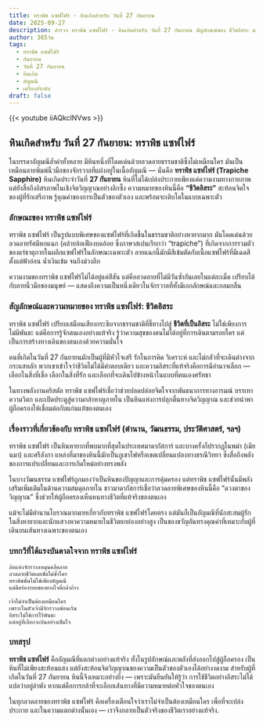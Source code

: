 ```yaml
---
title: ทราพิช แซฟไฟร์ - หินเกิดสำหรับ วันที่ 27 กันยายน
date: 2025-09-27
description: สำรวจ ทราพิช แซฟไฟร์ - หินเกิดสำหรับ วันที่ 27 กันยายน สัญลักษณ์ของ ชีวิตอิสระ มาเรียนรู้ความหมายลึกซึ้งของหินพิเศษนี้
author: 365วัน
tags:
  - ทราพิช แซฟไฟร์
  - กันยายน
  - วันที่ 27 กันยายน
  - หินเกิด
  - อัญมณี
  - เครื่องประดับ
draft: false
---
```


{{< youtube iiAQkclNVws >}}

## หินเกิดสำหรับ วันที่ 27 กันยายน: ทราพิช แซฟไฟร์

ในบรรดาอัญมณีล้ำค่าทั้งหลาย มีหินหนึ่งที่โดดเด่นด้วยลวดลายธรรมชาติซึ่งไม่เหมือนใคร มันเป็นเหมือนลายพิมพ์นิ้วมือของจักรวาลที่แฝงอยู่ในเนื้ออัญมณี — นั่นคือ **ทราพิช แซฟไฟร์ (Trapiche Sapphire)** หินเกิดประจำวันที่ **27 กันยายน** หินที่ไม่ได้เปล่งประกายเพียงแค่ความงามทางกายภาพ แต่ยังสื่อถึงอิสรภาพในเชิงจิตวิญญาณอย่างลึกซึ้ง ความหมายของหินนี้คือ **“ชีวิตอิสระ”** สะท้อนจิตใจของผู้ที่รักเสรีภาพ รู้คุณค่าของการเป็นตัวของตัวเอง และพร้อมจะเติบโตในแบบเฉพาะตัว

### ลักษณะของ ทราพิช แซฟไฟร์

ทราพิช แซฟไฟร์ เป็นรูปแบบพิเศษของแซฟไฟร์ที่เกิดขึ้นในธรรมชาติอย่างหายากมาก มันโดดเด่นด้วยลวดลายรัศมีหกแฉก (คล้ายล้อเฟืองบดอ้อย ซึ่งภาษาสเปนเรียกว่า “trapiche”) ที่เกิดจากการรวมตัวของแร่ธาตุภายในผลึกแซฟไฟร์ในลักษณะเฉพาะตัว ลายแฉกนี้มักมีสีเข้มตัดกับเนื้อแซฟไฟร์ที่มีเฉดสีตั้งแต่ฟ้าอ่อน น้ำเงินเข้ม จนถึงม่วงลึก

ความงามของทราพิช แซฟไฟร์ไม่ได้อยู่แค่สีสัน แต่คือลวดลายที่ไม่มีวันซ้ำกันเลยในแต่ละเม็ด เปรียบได้กับลายนิ้วมือของมนุษย์ — แสดงถึงความเป็นหนึ่งเดียวในจักรวาลที่ทั้งมีเอกลักษณ์และกลมกลืน

### สัญลักษณ์และความหมายของ ทราพิช แซฟไฟร์: ชีวิตอิสระ

ทราพิช แซฟไฟร์ เปรียบเสมือนเสียงกระซิบจากธรรมชาติที่ชี้ทางไปสู่ **ชีวิตที่เป็นอิสระ** ไม่ใช่เพียงการไม่มีพันธะ แต่คือการรู้จักตนเองอย่างแท้จริง รู้ว่าความสุขของตนไม่ได้อยู่ที่การเดินตามรอยใคร แต่เป็นการสร้างทางเดินของตนเองด้วยความมั่นใจ

คนที่เกิดในวันที่ 27 กันยายนมักเป็นผู้ที่มีหัวใจเสรี รักในการคิด วิเคราะห์ และไม่กลัวที่จะเดินต่างจากกระแสหลัก พวกเขาเข้าใจว่าชีวิตไม่ได้มีคำตอบเดียว และความอิสระที่แท้จริงคือการมีอำนาจเลือก — เลือกในสิ่งที่เชื่อ เลือกในสิ่งที่รัก และเลือกที่จะเดินไปข้างหน้าในแบบที่ตนเองศรัทธา

ในทางพลังงานคริสตัล ทราพิช แซฟไฟร์เชื่อว่าช่วยปลดปล่อยจิตใจจากพันธนาการทางอารมณ์ บรรเทาความวิตก และเปิดประตูสู่ความกล้าหาญภายใน เป็นหินแห่งการปลุกตื่นทางจิตวิญญาณ และช่วยนำพาผู้ถือครองให้เชื่อมต่อกับแก่นแท้ของตนเอง

### เรื่องราวที่เกี่ยวข้องกับ ทราพิช แซฟไฟร์ (ตำนาน, วัฒนธรรม, ประวัติศาสตร์, ฯลฯ)

ทราพิช แซฟไฟร์ เป็นหินหายากที่พบมากที่สุดในประเทศมาดากัสการ์ และบางครั้งก็ปรากฏในพม่า (เมียนมา) และศรีลังกา แหล่งที่มาของหินนี้มักเป็นภูเขาไฟหรือเขตเปลี่ยนแปลงทางธรณีวิทยา ซึ่งสื่อถึงพลังของการแปรเปลี่ยนและการเกิดใหม่อย่างทรงพลัง

ในบางวัฒนธรรม แซฟไฟร์ถูกมองว่าเป็นหินของปัญญาและการคุ้มครอง แต่ทราพิช แซฟไฟร์นั้นมีพลังเสริมเพิ่มเติมในด้านความสมดุลภายใน ชาวมาดากัสการ์เชื่อว่าลวดลายพิเศษของหินนี้คือ “ดวงตาของวิญญาณ” ซึ่งช่วยให้ผู้ถือครองเห็นหนทางชีวิตที่แท้จริงของตนเอง

แม้จะไม่มีตำนานโบราณมากมายเกี่ยวกับทราพิช แซฟไฟร์โดยตรง แต่มันก็เป็นอัญมณีที่นักสะสมผู้รักในสิ่งหายากและนักแสวงหาความหมายในชีวิตยกย่องอย่างสูง เป็นของขวัญอันทรงคุณค่าที่เหมาะกับผู้ที่เดินบนเส้นทางเฉพาะของตนเอง

### บทกวีที่ได้แรงบันดาลใจจาก ทราพิช แซฟไฟร์

```
ล้อแห่งจักรวาลหมุนคลี่คลาย  
ลวดลายชีวิตเผยชัดไม่ซ้ำใคร  
ทราพิชนั้นไม่ใช่เพียงอัญมณี  
แต่คือร่องรอยของทางใจที่กล้าก้าว

เจ้าไม่จำเป็นต้องเหมือนใคร  
เพราะในตัวเจ้ามีจักรวาลซ่อนเร้น  
อิสระไม่ใช่การไร้พันธะ  
แต่อยู่ที่เลือกจะบินอย่างเต็มใจ
```

### บทสรุป

**ทราพิช แซฟไฟร์** คืออัญมณีที่แตกต่างอย่างแท้จริง ทั้งในรูปลักษณ์และพลังที่ส่งออกไปสู่ผู้ถือครอง เป็นหินที่ไม่เพียงสะท้อนแสง แต่ยังสะท้อนจิตวิญญาณของความเป็นตัวของตัวเองได้อย่างงดงาม สำหรับผู้ที่เกิดในวันที่ 27 กันยายน หินนี้จึงเหมาะอย่างยิ่ง — เพราะมันยืนยันให้รู้ว่า การใช้ชีวิตอย่างอิสระไม่ได้แปลว่าอยู่ลำพัง หากแต่คือการกล้าที่จะเลือกเส้นทางที่มีความหมายต่อหัวใจของตนเอง

ในทุกลวดลายของทราพิช แซฟไฟร์ คือเครื่องเตือนใจว่าเราไม่จำเป็นต้องเหมือนใคร เพื่อที่จะเปล่งประกาย และในความแตกต่างนั้นเอง — เราจึงกลายเป็นตัวจริงของชีวิตเราอย่างแท้จริง.